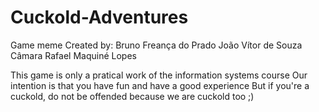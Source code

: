 # Cuckold-Adventures
Game meme
Created by:
  Bruno Freança do Prado
  João Vítor de Souza Câmara
  Rafael Maquiné Lopes
  
 This game is only a pratical work of the information systems course
 Our intention is that you have fun and have a good experience
 But if you're a cuckold, do not be offended because we are cuckold too ;)
 
